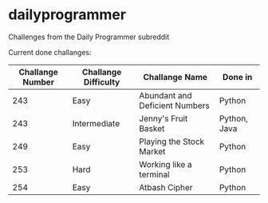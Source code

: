 # dailyprogrammer

Challenges from the Daily Programmer subreddit

Current done challanges:

| Challange Number | Challange Difficulty | Challange Name | Done in | 
| ---------------- | -------------------- | -------------- | ------- |
| 243              | Easy                 |  Abundant and Deficient Numbers | Python |
| 243              | Intermediate         | Jenny's Fruit Basket | Python, Java |
| 249              | Easy                 | Playing the Stock Market | Python |
| 253              | Hard                 | Working like a terminal | Python |
| 254              | Easy                 | Atbash Cipher | Python |
